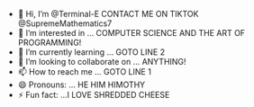 - 👋 Hi, I’m @Terminal-E CONTACT ME ON TIKTOK @SupremeMathematics7
- 👀 I’m interested in ... COMPUTER SCIENCE AND THE ART OF PROGRAMMING! 
- 🌱 I’m currently learning ... GOTO LINE 2
- 💞️ I’m looking to collaborate on ... ANYTHING!
- 📫 How to reach me ... GOTO LINE 1
- 😄 Pronouns: ... HE HIM HIMOTHY
- ⚡ Fun fact: ...I LOVE SHREDDED CHEESE

<!---
Terminal-E/Terminal-E is a ✨ special ✨ repository because its `README.md` (this file) appears on your GitHub profile.
You can click the Preview link to take a look at your changes.
--->
